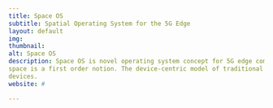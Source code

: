 ```yaml
---
title: Space OS
subtitle: Spatial Operating System for the 5G Edge
layout: default
img:
thumbnail:
alt: Space OS
description: Space OS is novel operating system concept for 5G edge computing, where
space is a first order notion. The device-centric model of traditional operating systems is supplanted by space-oriented computing model. This model allows a natural way of managing computing we perform in physical spaces that are getting packed by smart 
devices. 
website: #

---
```

